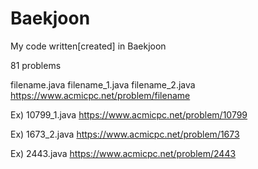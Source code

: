 # Baekjoon
My code written[created] in Baekjoon

81 problems

filename.java
filename_1.java
filename_2.java
https://www.acmicpc.net/problem/filename

Ex) 10799_1.java
https://www.acmicpc.net/problem/10799

Ex) 1673_2.java
https://www.acmicpc.net/problem/1673

Ex) 2443.java
https://www.acmicpc.net/problem/2443

